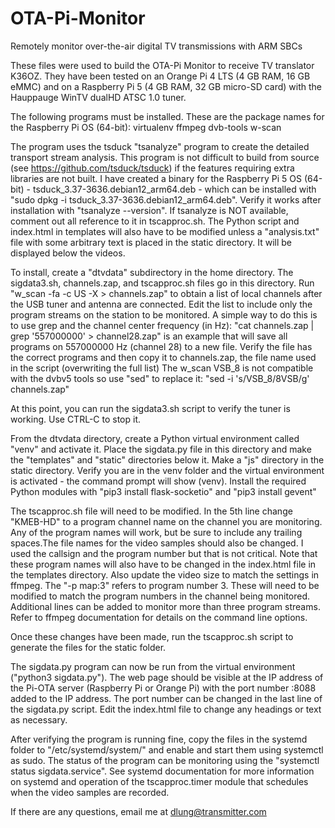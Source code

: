 # OTA-Pi-Monitor
Remotely monitor over-the-air digital TV transmissions with ARM SBCs

These files were used to build the OTA-Pi Monitor to receive TV translator K36OZ. They have been tested on an Orange Pi 4 LTS (4 GB RAM, 16 GB eMMC) and on a Raspberry Pi 5 (4 GB RAM, 32 GB micro-SD card) with the Hauppauge WinTV dualHD ATSC 1.0 tuner. 

The following programs must be installed. These are the package names for the Raspberry Pi OS (64-bit): virtualenv ffmpeg dvb-tools w-scan  

The program uses the tsduck "tsanalyze" program to create the detailed transport stream analysis. This program is not difficult to build from source (see https://github.com/tsduck/tsduck) if the features requiring extra libraries are not built. I have created a binary for the Raspberry Pi 5 OS (64-bit) - tsduck_3.37-3636.debian12_arm64.deb - which can be installed with "sudo dpkg -i tsduck_3.37-3636.debian12_arm64.deb". Verify it works after installation with "tsanalyze --version". If tsanalyze is NOT available, comment out all reference to it in tscapproc.sh. The Python script and index.html in templates will also have to be modified unless a "analysis.txt" file with some arbitrary text is placed in the static directory. It will be displayed below the videos. 

To install, create a "dtvdata" subdirectory in the home directory. The sigdata3.sh, channels.zap, and tscapproc.sh files go in this directory. Run "w_scan -fa -c US -X > channels.zap" to obtain a list of local channels after the USB tuner and antenna are connected. Edit the list to include only the program streams on the station to be monitored. A simple way to do this is to use grep and the channel center frequency (in Hz): "cat channels.zap | grep '557000000' > channel28.zap" is an example that will save all programs on 557000000 Hz (channel 28) to a new file. Verify the file has the correct programs and then copy it to channels.zap, the file name used in the script (overwriting the full list) The w_scan VSB_8 is not compatible with the dvbv5 tools so use "sed" to replace it: "sed -i 's/VSB_8/8VSB/g' channels.zap"

At this point, you can run the sigdata3.sh script to verify the tuner is working. Use CTRL-C to stop it. 

From the dtvdata directory, create a Python virtual environment called "venv" and activate it. Place the sigdata.py file in this directory and make the "templates" and "static" directories below it. Make a "js" directory in the static directory. Verify you are in the venv folder and the virtual environment is activated - the command prompt will show (venv). Install the required Python modules with "pip3 install flask-socketio" and "pip3 install gevent"

The tscapproc.sh file will need to be modified. In the 5th line change "KMEB-HD" to a program channel name on the channel you are monitoring. Any of the program names will work, but be sure to include any trailing spaces.The file names for the video samples should also be changed. I used the callsign and the program number but that is not critical. Note that these program names will also have to be changed in the index.html file in the templates directory. Also update the video size to match the settings in ffmpeg. The "-p map:3" refers to program number 3. These will need to be modified to match the program numbers in the channel being monitored. Additional lines can be added to monitor more than three program streams. Refer to ffmpeg documentation for details on the command line options.  

Once these changes have been made, run the tscapproc.sh script to generate the files for the static folder. 

The sigdata.py program can now be run from the virtual environment ("python3 sigdata.py"). The web page should be visible at the IP address of the Pi-OTA server (Raspberry Pi or Orange Pi) with the port number :8088 added to the IP address. The port number can be changed in the last line of the sigdata.py script. Edit the index.html file to change any headings or text as necessary. 

After verifying the program is running fine, copy the files in the systemd folder to "/etc/systemd/system/" and enable and start them using systemctl as sudo. The status of the program can be monitoring using the "systemctl status sigdata.service". See systemd documentation for more information on systemd and operation of the tscapproc.timer module that schedules when the video samples are recorded. 

If there are any questions, email me at dlung@transmitter.com
